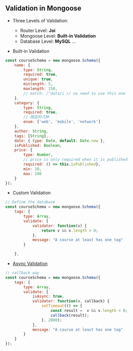 
## Validation in Mongoose
- Three Levels of Validation:
  - Router Level: **Joi**
  - Mongoose Level: **Built-in Validation**
  - Database Level: **MySQL** ...

- Built-in Validation
```javascript
const courseSchema = new mongoose.Schema({
    name: { 
        type: String, 
        required: true, 
        unique: true,
        minlength: 5,
        maxlength: 150,
        // match: /^data/i // no need to use this one
    },
    category: {
        type: String,
        required: true,
        // 固定的几种
        enum: ['web', 'mobile', 'network'] 
    },
	author: String,
	tags: [String],
	date: { type: Date, default: Date.now },
    isPublished: Boolean,
    price: {
        type: Number, 
        // price is only required when it is published
        required: () => this.isPublished}, 
        min: 10,
        max: 100
    }
});
```
- Custom Validation
```javascript
// Define the database
const courseSchema = new mongoose.Schema({
	tags: {
        type: Array,
        validate: {
            validator: function(v) {
                return v && v.length > 0;
            },
            message: "A course at least has one tag"
        }

    },
```
- [Async Validation](https://mongoosejs.com/docs/validation.html#async-custom-validators)
```javascript
// callback way
const courseSchema = new mongoose.Schema({
	tags: {
        type: Array,
        validate: {
            isAsync: true,
            validator: function(v, callback) {
                setTimeout(() => {
                    const result =  v && v.length > 0;
                    callback(result);
                }, 2000);
            },
            message: "A course at least has one tag"
        }
    }
});
```